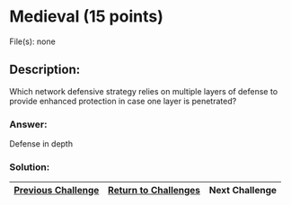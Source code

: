 # Medieval (15 points)

File(s): none

## Description:

Which network defensive strategy relies on multiple layers of defense to provide enhanced protection in case one layer is penetrated?

### Answer:

Defense in depth

### Solution:



| [Previous Challenge](/Challenges/Securely-Provision/7) | [Return to Challenges](/Challenges/../../../#modules) | Next Challenge |
| :------- | :-----: | ------: |